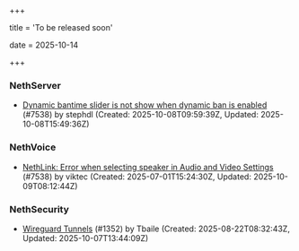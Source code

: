 +++

title = 'To be released soon'

date = 2025-10-14

+++

### NethServer

- [Dynamic bantime slider is not show when dynamic ban is enabled](https://github.com/NethServer/dev/issues/7678) (#7538) by stephdl (Created: 2025-10-08T09:59:39Z, Updated: 2025-10-08T15:49:36Z)

### NethVoice

- [NethLink: Error when selecting speaker in Audio and Video Settings](https://github.com/NethServer/dev/issues/7538) (#7538) by viktec (Created: 2025-07-01T15:24:30Z, Updated: 2025-10-09T08:12:44Z)

### NethSecurity

- [Wireguard Tunnels](https://github.com/NethServer/nethsecurity/issues/1352) (#1352) by Tbaile (Created: 2025-08-22T08:32:43Z, Updated: 2025-10-07T13:44:09Z)

